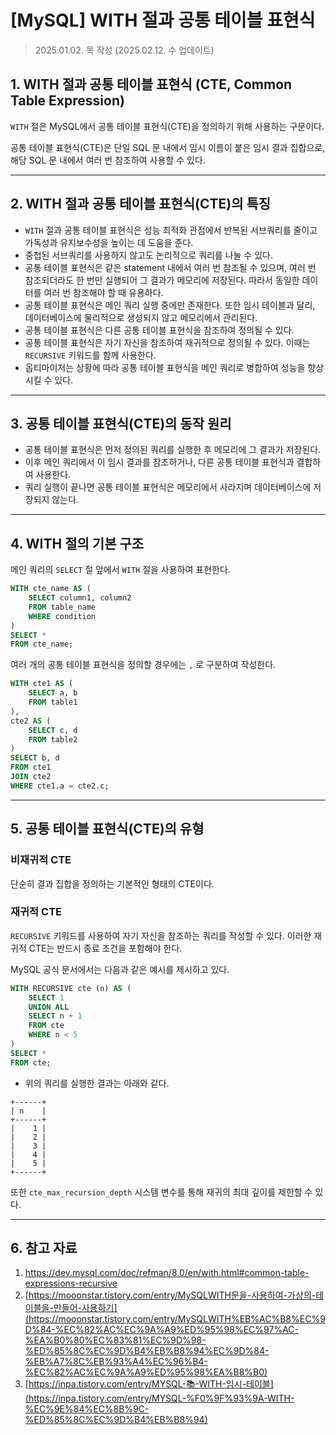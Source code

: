 # [MySQL] WITH 절과 공통 테이블 표현식

> 2025.01.02. 목 작성 (2025.02.12. 수 업데이트)
> 

## 1. WITH 절과 공통 테이블 표현식 (CTE, Common Table Expression)

`WITH` 절은 MySQL에서 공통 테이블 표현식(CTE)을 정의하기 위해 사용하는 구문이다.

공통 테이블 표현식(CTE)은 단일 SQL 문 내에서 임시 이름이 붙은 임시 결과 집합으로, 해당 SQL 문 내에서 여러 번 참조하여 사용할 수 있다.

---

## 2. WITH 절과 공통 테이블 표현식(CTE)의 특징

- `WITH` 절과 공통 테이블 표현식은 성능 최적화 관점에서 반복된 서브쿼리를 줄이고 가독성과 유지보수성을 높이는 데 도움을 준다.
- 중첩된 서브쿼리를 사용하지 않고도 논리적으로 쿼리를 나눌 수 있다.
- 공통 테이블 표현식은 같은 statement 내에서 여러 번 참조될 수 있으며, 여러 번 참조되더라도 한 번만 실행되어 그 결과가 메모리에 저장된다. 따라서 동일한 데이터를 여러 번 참조해야 할 때 유용하다.
- 공통 테이블 표현식은 메인 쿼리 실행 중에만 존재한다. 또한 임시 테이블과 달리, 데이터베이스에 물리적으로 생성되지 않고 메모리에서 관리된다.
- 공통 테이블 표현식은 다른 공통 테이블 표현식을 참조하여 정의될 수 있다.
- 공통 테이블 표현식은 자기 자신을 참조하여 재귀적으로 정의될 수 있다. 이때는 `RECURSIVE` 키워드를 함께 사용한다.
- 옵티마이저는 상황에 따라 공통 테이블 표현식을 메인 쿼리로 병합하여 성능을 향상시킬 수 있다.

---

## 3. 공통 테이블 표현식(CTE)의 동작 원리

- 공통 테이블 표현식은 먼저 정의된 쿼리를 실행한 후 메모리에 그 결과가 저장된다.
- 이후 메인 쿼리에서 이 임시 결과를 참조하거나, 다른 공통 테이블 표현식과 결합하여 사용한다.
- 쿼리 실행이 끝나면 공통 테이블 표현식은 메모리에서 사라지며 데이터베이스에 저장되지 않는다.

---

## 4. WITH 절의 기본 구조

메인 쿼리의 `SELECT` 절 앞에서 `WITH` 절을 사용하여 표현한다.

```sql
WITH cte_name AS (
    SELECT column1, column2
    FROM table_name
    WHERE condition
)
SELECT *
FROM cte_name;
```

여러 개의 공통 테이블 표현식을 정의할 경우에는 `,` 로 구분하여 작성한다.

```sql
WITH cte1 AS (
    SELECT a, b
    FROM table1
),
cte2 AS (
    SELECT c, d
    FROM table2
)
SELECT b, d
FROM cte1
JOIN cte2
WHERE cte1.a = cte2.c;
```

---

## 5. 공통 테이블 표현식(CTE)의 유형

### 비재귀적 CTE

단순히 결과 집합을 정의하는 기본적인 형태의 CTE이다.

### 재귀적 CTE

`RECURSIVE` 키워드를 사용하여 자기 자신을 참조하는 쿼리를 작성할 수 있다. 이러한 재귀적 CTE는 반드시 종료 조건을 포함해야 한다.

MySQL 공식 문서에서는 다음과 같은 예시를 제시하고 있다.

```sql
WITH RECURSIVE cte (n) AS (
    SELECT 1
    UNION ALL
    SELECT n + 1
    FROM cte
    WHERE n < 5
)
SELECT *
FROM cte;
```

- 위의 쿼리를 실행한 결과는 아래와 같다.

```
+------+
| n    |
+------+
|    1 |
|    2 |
|    3 |
|    4 |
|    5 |
+------+
```

또한 `cte_max_recursion_depth` 시스템 변수를 통해 재귀의 최대 깊이를 제한할 수 있다.

---

## 6. 참고 자료

1. https://dev.mysql.com/doc/refman/8.0/en/with.html#common-table-expressions-recursive 
2. [https://mooonstar.tistory.com/entry/MySQLWITH문을-사용하여-가상의-테이블을-만들어-사용하기](https://mooonstar.tistory.com/entry/MySQLWITH%EB%AC%B8%EC%9D%84-%EC%82%AC%EC%9A%A9%ED%95%98%EC%97%AC-%EA%B0%80%EC%83%81%EC%9D%98-%ED%85%8C%EC%9D%B4%EB%B8%94%EC%9D%84-%EB%A7%8C%EB%93%A4%EC%96%B4-%EC%82%AC%EC%9A%A9%ED%95%98%EA%B8%B0) 
3. [https://inpa.tistory.com/entry/MYSQL-📚-WITH-임시-테이블](https://inpa.tistory.com/entry/MYSQL-%F0%9F%93%9A-WITH-%EC%9E%84%EC%8B%9C-%ED%85%8C%EC%9D%B4%EB%B8%94)
